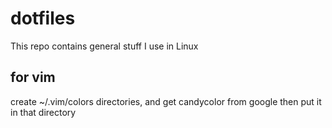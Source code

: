 # dotfiles
This repo contains general stuff I use in Linux

## for vim
create ~/.vim/colors directories, and get candycolor from google then put it in that directory

